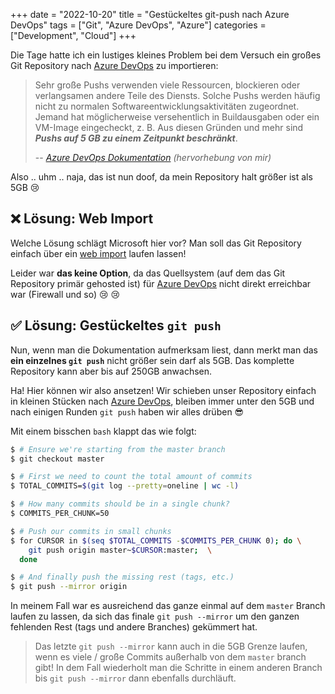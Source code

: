+++
date = "2022-10-20"
title = "Gestückeltes git-push nach Azure DevOps"
tags = ["Git", "Azure DevOps", "Azure"]
categories = ["Development", "Cloud"]
+++

Die Tage hatte ich ein lustiges kleines Problem bei dem Versuch ein großes Git Repository nach [Azure DevOps] zu importieren:  <!--more-->

> Sehr große Pushs verwenden viele Ressourcen, blockieren oder
> verlangsamen andere Teile des Diensts. Solche Pushs werden
> häufig nicht zu normalen Softwareentwicklungsaktivitäten
> zugeordnet. Jemand hat möglicherweise versehentlich in Buildausgaben
> oder ein VM-Image eingecheckt, z. B. Aus diesen Gründen und mehr
> sind _**Pushs auf 5 GB zu einem Zeitpunkt beschränkt**_.
>
> -- <cite>[Azure DevOps Dokumentation][1] (hervorhebung von mir)</cite>

Also .. uhm .. naja, das ist nun doof, da mein Repository halt größer ist als 5GB 😢

## ❌ Lösung: Web Import

Welche Lösung schlägt Microsoft hier vor? Man soll das Git Repository einfach über ein [web import][2] laufen lassen!

Leider war **das keine Option**, da das Quellsystem (auf dem das Git Repository primär gehosted ist) für [Azure DevOps] nicht direkt erreichbar war (Firewall und so) 😢 😢

## ✅ Lösung: Gestückeltes `git push`

Nun, wenn man die Dokumentation aufmerksam liest, dann merkt man das **ein einzelnes `git push`** nicht größer sein darf als 5GB. Das komplette Repository kann aber bis auf 250GB anwachsen.

Ha! Hier können wir also ansetzen! Wir schieben unser Repository einfach in kleinen Stücken nach [Azure DevOps], bleiben immer unter den 5GB und nach einigen Runden `git push` haben wir alles drüben 😎

Mit einem bisschen `bash` klappt das wie folgt:

```bash
$ # Ensure we're starting from the master branch
$ git checkout master

$ # First we need to count the total amount of commits
$ TOTAL_COMMITS=$(git log --pretty=oneline | wc -l)

$ # How many commits should be in a single chunk?
$ COMMITS_PER_CHUNK=50

$ # Push our commits in small chunks
$ for CURSOR in $(seq $TOTAL_COMMITS -$COMMITS_PER_CHUNK 0); do \
    git push origin master~$CURSOR:master;  \
  done

$ # And finally push the missing rest (tags, etc.)
$ git push --mirror origin
```

In meinem Fall war es ausreichend das ganze einmal auf dem `master` Branch laufen zu lassen, da sich das finale `git push --mirror` um den ganzen fehlenden Rest (tags und andere Branches) gekümmert hat.

> Das letzte `git push --mirror` kann auch in die 5GB Grenze laufen, wenn es viele / große Commits außerhalb von dem `master` branch gibt!
> In dem Fall wiederholt man die Schritte in einem anderen Branch bis `git push --mirror` dann ebenfalls durchläuft.

  [Azure DevOps]: https://azure.microsoft.com/de-de/products/devops/
  [1]: https://learn.microsoft.com/de-de/azure/devops/repos/git/limits?view=azure-devops#push-size
  [2]: https://learn.microsoft.com/de-de/azure/devops/repos/git/import-git-repository?view=azure-devops#import-into-a-new-repo
